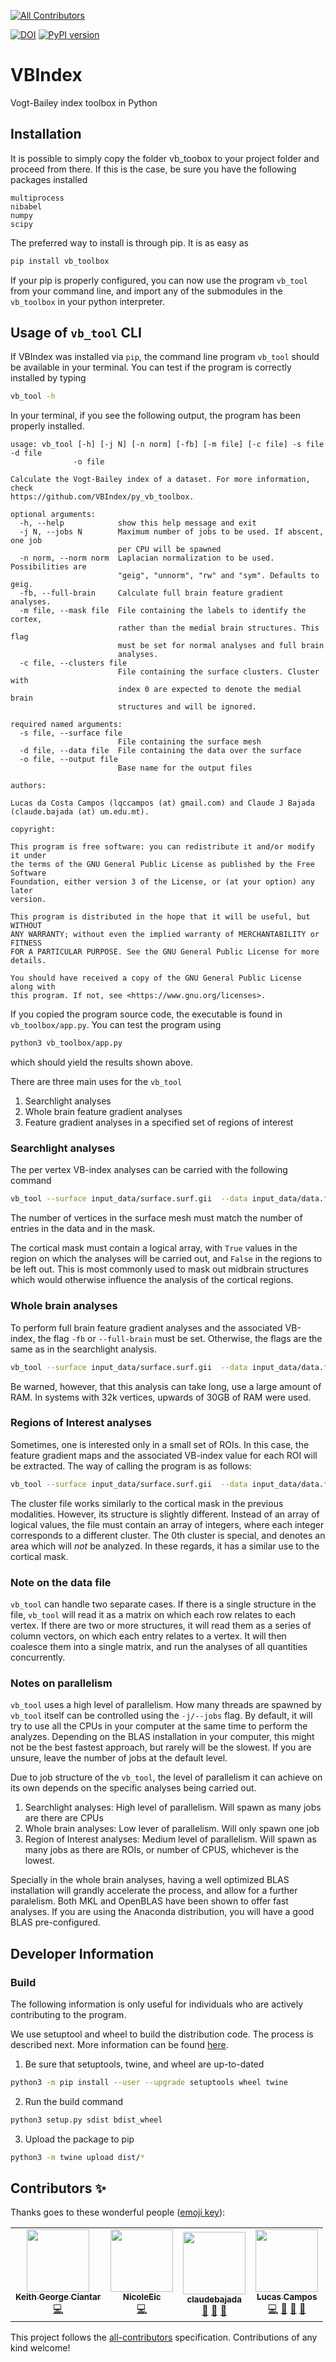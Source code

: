 
<!-- ALL-CONTRIBUTORS-BADGE:START - Do not remove or modify this section -->
[![All Contributors](https://img.shields.io/badge/all_contributors-4-orange.svg?style=flat-square)](#contributors-)
<!-- ALL-CONTRIBUTORS-BADGE:END -->

[![DOI](https://zenodo.org/badge/224148416.svg)](https://zenodo.org/badge/latestdoi/224148416) [![PyPI version](https://badge.fury.io/py/vb-toolbox.svg)](https://badge.fury.io/py/vb-toolbox)


# VBIndex
Vogt-Bailey index toolbox in Python

## Installation

It is possible to simply copy the folder vb_toobox to your project folder and
proceed from there. If this is the case, be sure you have the following
packages installed

```
multiprocess
nibabel
numpy
scipy
```

The preferred way to install is through pip. It is as easy as

```bash
pip install vb_toolbox
```

If your pip is properly configured, you can now use the program `vb_tool` from
your command line, and import any of the submodules in the `vb_toolbox` in your python
interpreter.

## Usage of `vb_tool` CLI

If VBIndex was installed via `pip`, the command line program `vb_tool` should
be available in your terminal. You can test if the program is correctly
installed by typing

```bash
vb_tool -h
```

In your terminal, if you see the following output, the program has been
properly installed.

```
usage: vb_tool [-h] [-j N] [-n norm] [-fb] [-m file] [-c file] -s file -d file
              -o file

Calculate the Vogt-Bailey index of a dataset. For more information, check
https://github.com/VBIndex/py_vb_toolbox.

optional arguments:
  -h, --help            show this help message and exit
  -j N, --jobs N        Maximum number of jobs to be used. If abscent, one job
                        per CPU will be spawned
  -n norm, --norm norm  Laplacian normalization to be used. Possibilities are
                        "geig", "unnorm", "rw" and "sym". Defaults to geig.
  -fb, --full-brain     Calculate full brain feature gradient analyses.
  -m file, --mask file  File containing the labels to identify the cortex,
                        rather than the medial brain structures. This flag
                        must be set for normal analyses and full brain
                        analyses.
  -c file, --clusters file
                        File containing the surface clusters. Cluster with
                        index 0 are expected to denote the medial brain
                        structures and will be ignored.

required named arguments:
  -s file, --surface file
                        File containing the surface mesh
  -d file, --data file  File containing the data over the surface
  -o file, --output file
                        Base name for the output files

authors:

Lucas da Costa Campos (lqccampos (at) gmail.com) and Claude J Bajada
(claude.bajada (at) um.edu.mt).

copyright:

This program is free software: you can redistribute it and/or modify it under
the terms of the GNU General Public License as published by the Free Software
Foundation, either version 3 of the License, or (at your option) any later
version.

This program is distributed in the hope that it will be useful, but WITHOUT
ANY WARRANTY; without even the implied warranty of MERCHANTABILITY or FITNESS
FOR A PARTICULAR PURPOSE. See the GNU General Public License for more details.

You should have received a copy of the GNU General Public License along with
this program. If not, see <https://www.gnu.org/licenses>.
```

If you copied the program source code, the executable is found in `vb_toolbox/app.py`.
You can test the program using

```bash
python3 vb_toolbox/app.py
```

which should yield the results shown above.

There are three main uses for the `vb_tool`

1. Searchlight analyses
2. Whole brain feature gradient analyses
3. Feature gradient analyses in a specified set of regions of interest

### Searchlight analyses

The per vertex VB-index analyses can be carried with the following command

```bash
vb_tool --surface input_data/surface.surf.gii  --data input_data/data.func.gii --mask input_data/cortical_mask.shape.gii --output search_light
```

The number of vertices in the surface mesh must match the number of entries in
the data and in the mask.

The cortical mask must contain a logical array, with `True` values in the
region on which the analyses will be carried out, and `False` in the regions to
be left out. This is most commonly used to mask out midbrain structures which
would otherwise influence the analysis of the cortical regions.


### Whole brain analyses

To perform full brain feature gradient analyses and the associated VB-index, the flag 
`-fb` or `--full-brain` must be set. Otherwise, the flags are the same as in the searchlight analysis.

```bash
vb_tool --surface input_data/surface.surf.gii  --data input_data/data.func.gii --mask input_data/cortical_mask.shape.gii --full-brain --output full_brain_gradient
```

Be warned, however, that this analysis can take long, use a large amount of
RAM. In systems with 32k vertices, upwards of 30GB of RAM were used.

### Regions of Interest analyses

Sometimes, one is interested only in a small set of ROIs. In this case, the
feature gradient maps and the associated VB-index value for each ROI will be
extracted. The way of calling the program is as follows:

```bash
vb_tool --surface input_data/surface.surf.gii  --data input_data/data.func.gii  -c input_data/clusters.shape.gii --output clustered_analyses
```

The cluster file works similarly to the cortical mask in the previous
modalities. However, its structure is slightly different. Instead of an array
of logical values, the file must contain an array of integers, where each
integer corresponds to a different cluster. The 0th cluster is special, and
denotes an area which will *not* be analyzed. In these regards, it has a
similar use to the cortical mask.

### Note on the data file

`vb_tool` can handle two separate cases. If there is a single structure in the
file, `vb_tool` will read it as a matrix on which each row relates to each
vertex. If there are two or more structures, it will read them as a series of
column vectors, on which each entry relates to a vertex. It will then coalesce
them into a single matrix, and run the analyses of all quantities concurrently.

### Notes on parallelism

`vb_tool` uses a high level of parallelism. How many threads are spawned by
`vb_tool` itself can be controlled using the `-j/--jobs` flag. By default, it
will try to use all the CPUs in your computer at the same time to perform the
analyzes. Depending on the BLAS installation in your computer, this might not
be the best fastest approach, but rarely will be the slowest. If you are
unsure, leave the number of jobs at the default level.

Due to job structure of the `vb_tool`, the level of parallelism it can achieve
on its own depends on the specific analyses being carried out.

1. Searchlight analyses: High level of parallelism. Will spawn as many jobs are
   there are CPUs
2. Whole brain analyses: Low lever of parallelism. Will only spawn one job
3. Region of Interest analyses: Medium level of parallelism. Will spawn as many
   jobs as there are ROIs, or number of CPUS, whichever is the lowest.

Specially in the whole brain analyses, having a well optimized BLAS
installation will grandly accelerate the process, and allow for a further
paralelism.  Both MKL and OpenBLAS have been shown to offer fast analyses. If
you are using the Anaconda distribution, you will have a good BLAS
pre-configured.

## Developer Information

### Build

The following information is only useful for individuals who are actively
contributing to the program.

We use setuptool and wheel to build the distribution code. The process is
described next. More information can be found
[here](https://packaging.python.org/tutorials/packaging-projects/).

1. Be sure that setuptools, twine, and wheel are up-to-dated

```bash
python3 -m pip install --user --upgrade setuptools wheel twine
```

2. Run the build command

```bash
python3 setup.py sdist bdist_wheel
```

3. Upload the package to pip

```bash
python3 -m twine upload dist/*
```

## Contributors ✨

Thanks goes to these wonderful people ([emoji key](https://allcontributors.org/docs/en/emoji-key)):

<!-- ALL-CONTRIBUTORS-LIST:START - Do not remove or modify this section -->
<!-- prettier-ignore-start -->
<!-- markdownlint-disable -->
<table>
  <tr>
    <td align="center"><a href="https://github.com/KeithGeorgeCiantar"><img src="https://avatars1.githubusercontent.com/u/52758149?v=4" width="100px;" alt=""/><br /><sub><b>Keith George Ciantar</b></sub></a><br /><a href="https://github.com/VBIndex/py_vb_toolbox/commits?author=KeithGeorgeCiantar" title="Code">💻</a></td>
    <td align="center"><a href="https://github.com/NicoleEic"><img src="https://avatars3.githubusercontent.com/u/25506847?v=4" width="100px;" alt=""/><br /><sub><b>NicoleEic</b></sub></a><br /><a href="https://github.com/VBIndex/py_vb_toolbox/commits?author=NicoleEic" title="Code">💻</a></td>
    <td align="center"><a href="http://claude.bajada.info"><img src="https://avatars3.githubusercontent.com/u/16142659?v=4" width="100px;" alt=""/><br /><sub><b>claudebajada</b></sub></a><br /><a href="https://github.com/VBIndex/py_vb_toolbox/issues?q=author%3Aclaudebajada" title="Bug reports">🐛</a> <a href="#ideas-claudebajada" title="Ideas, Planning, & Feedback">🤔</a> <a href="#projectManagement-claudebajada" title="Project Management">📆</a></td>
    <td align="center"><a href="https://github.com/LucasCampos"><img src="https://avatars1.githubusercontent.com/u/2735358?v=4" width="100px;" alt=""/><br /><sub><b>Lucas Campos</b></sub></a><br /><a href="https://github.com/VBIndex/py_vb_toolbox/commits?author=LucasCampos" title="Code">💻</a> <a href="https://github.com/VBIndex/py_vb_toolbox/issues?q=author%3ALucasCampos" title="Bug reports">🐛</a> <a href="#ideas-LucasCampos" title="Ideas, Planning, & Feedback">🤔</a> <a href="#maintenance-LucasCampos" title="Maintenance">🚧</a></td>
  </tr>
</table>

<!-- markdownlint-enable -->
<!-- prettier-ignore-end -->
<!-- ALL-CONTRIBUTORS-LIST:END -->

This project follows the [all-contributors](https://github.com/all-contributors/all-contributors) specification. Contributions of any kind welcome!